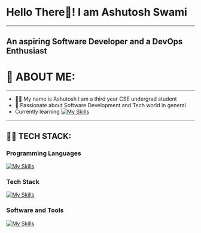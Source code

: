 # Hello There🙌! I am Ashutosh Swami
---
## An aspiring Software Developer and a DevOps Enthusiast

# 🚀 ABOUT ME: 
---
- 🧑‍💻 My name is Ashutosh I am a third year CSE undergrad student
- 💎 Passionate about Software Development and Tech world in general
- Currently learning
  [![My Skills](https://skillicons.dev/icons?i=dotnet,go,rust,cs)](https://skillicons.dev)

---
## 🧑‍💻 TECH STACK:

### Programming Languages
[![My Skills](https://skillicons.dev/icons?i=py,java&theme=light)](https://skillicons.dev)


### Tech Stack
[![My Skills](https://skillicons.dev/icons?i=django,flask)](https://skillicons.dev)

### Software and Tools
[![My Skills](https://skillicons.dev/icons?i=git,github,docker,eclipse,notion,obsidian,powershell)](https://skillicons.dev)
